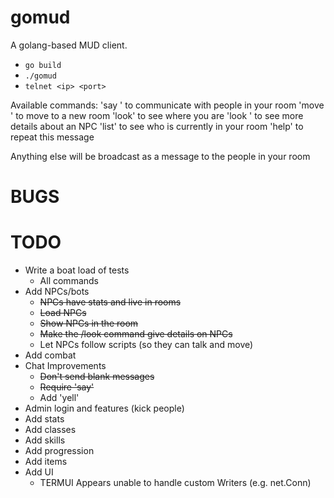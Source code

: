 # gomud

A golang-based MUD client.
* `go build`
* `./gomud`
* `telnet <ip> <port>`

Available commands:
'say <message>' to communicate with people in your room
'move <exit key>' to move to a new room
'look' to see where you are
'look <npc name>' to see more details about an NPC
'list' to see who is currently in your room
'help' to repeat this message

Anything else will be broadcast as a message to the people in your room

# BUGS

# TODO
* Write a boat load of tests
  * All commands
* Add NPCs/bots
  * ~~NPCs have stats and live in rooms~~
  * ~~Load NPCs~~
  * ~~Show NPCs in the room~~
  * ~~Make the /look command give details on NPCs~~
  * Let NPCs follow scripts (so they can talk and move)
* Add combat
* Chat Improvements
  * ~~Don't send blank messages~~
  * ~~Require 'say'~~
  * Add 'yell'
* Admin login and features (kick people)
* Add stats
* Add classes
* Add skills
* Add progression
* Add items
* Add UI
  * TERMUI Appears unable to handle custom Writers (e.g. net.Conn)
